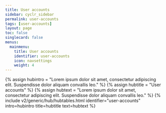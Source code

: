 ```yaml
---
title: User accounts
sidebar: cyclr_sidebar
permalink: user-accounts
tags: [user-accounts]
layout: page
toc: false
singlecard: false
menus:
  mainmenu:
    title: User accounts
    identifier: user-accounts
    icon: navsettings
    weight: 4
---
```

{% assign hubintro = "Lorem ipsum dolor sit amet, consectetur adipiscing elit. Suspendisse dolor aliquam convallis leo." %}
{% assign hubtitle = "User accounts" %}
{% assign hubtext = "Lorem ipsum dolor sit amet, consectetur adipiscing elit. Suspendisse dolor aliquam convallis leo." %}
{% include v2/generic/hub/hubtables.html identifier="user-accounts" intro=hubintro title=hubtitle text=hubtext %}